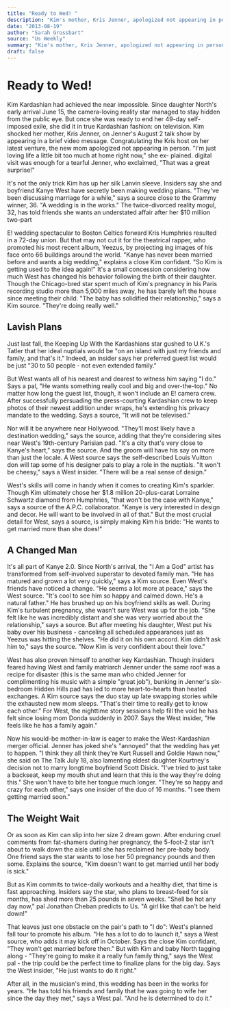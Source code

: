 ```yaml
---
title: "Ready to Wed! "
description: "Kim's mother, Kris Jenner, apologized not appearing in person. Insiders say she and boyfriend Kanye West have secretly been making wedding plans. \"They've been discussing marriage for a while,\" says a..."
date: "2013-08-19"
author: "Sarah Grossbart"
source: "Us Weekly"
summary: "Kim's mother, Kris Jenner, apologized not appearing in person. Insiders say she and boyfriend Kanye West have secretly been making wedding plans. \"They've been discussing marriage for a while,\" says a source close to the Grammy winner."
draft: false
---
```


# Ready to Wed! 

Kim Kardashian had achieved the near impossible. Since daughter North's early arrival June 15, the camera-loving reality star managed to stay hidden from the public eye. But once she was ready to end her 49-day self-imposed exile, she did it in true Kardashian fashion: on television. Kim shocked her mother, Kris Jenner, on Jenner's August 2 talk show by appearing in a brief video message. Congratulating the Kris host on her latest venture, the new mom apologized not appearing in person. "I'm just loving life a little bit too much at home right now," she ex- plained. digital visit was enough for a tearful Jenner, who exclaimed, "That was a great surprise!"

It's not the only trick Kim has up her silk Lanvin sleeve. Insiders say she and boyfriend Kanye West have secretly been making wedding plans. "They've been discussing marriage for a while," says a source close to the Grammy winner, 36. "A wedding is in the works." The twice-divorced reality mogul, 32, has told friends she wants an understated affair after her $10 million two-part

E! wedding spectacular to Boston Celtics forward Kris Humphries resulted in a 72-day union. But that may not cut it for the theatrical rapper, who promoted his most recent album, Yeezus, by projecting ing images of his face onto 66 buildings around the world. "Kanye has never been married before and wants a big wedding," explains a close Kim confidant. "So Kim is getting used to the idea again!" It's a small concession considering how much West has changed his behavior following the birth of their daughter. Though the Chicago-bred star spent much of Kim's pregnancy in his Paris recording studio more than 5,000 miles away, he has barely left the house since meeting their child. "The baby has solidified their relationship," says a Kim source. "They're doing really well."

## Lavish Plans

Just last fall, the Keeping Up With the Kardashians star gushed to U.K.'s Tatler that her ideal nuptials would be "on an island with just my friends and family, and that's it." Indeed, an insider says her preferred guest list would be just "30 to 50 people - not even extended family."

But West wants all of his nearest and dearest to witness him saying "I do." Says a pal, "He wants something really cool and big and over-the-top." No matter how long the guest list, though, it won't include an E! camera crew. After successfully persuading the press-courting Kardashian crew to keep photos of their newest addition under wraps, he's extending his privacy mandate to the wedding. Says a source, "It will not be televised."

Nor will it be anywhere near Hollywood. "They'll most likely have a destination wedding," says the source, adding that they're considering sites near West's 19th-century Parisian pad. "It's a city that's very close to Kanye's heart," says the source. And the groom will have his say on more than just the locale. A West source says the self-described Louis Vuitton don will tap some of his designer pals to play a role in the nuptials. "It won't be cheesy," says a West insider. "There will be a real sense of design."

West's skills will come in handy when it comes to creating Kim's sparkler. Though Kim ultimately chose her $1.8 million 20-plus-carat Lorraine Schwartz diamond from Humphries, "that won't be the case with Kanye," says a source of the A.P.C. collaborator. "Kanye is very interested in design and decor. He will want to be involved in all of that." But the most crucial detail for West, says a source, is simply making Kim his bride: "He wants to get married more than she does!"

## A Changed Man

It's all part of Kanye 2.0. Since North's arrival, the "I Am a God" artist has transformed from self-involved superstar to devoted family man. "He has matured and grown a lot very quickly," says a Kim source. Even West's friends have noticed a change. "He seems a lot more at peace," says the West source. "It's cool to see him so happy and calmed down. He's a natural father." He has brushed up on his boyfriend skills as well. During Kim's turbulent pregnancy, she wasn't sure West was up for the job. "She felt like he was incredibly distant and she was very worried about the relationship," says a source. But after meeting his daughter, West put his baby over his business - canceling all scheduled appearances just as Yeezus was hitting the shelves. "He did it on his own accord. Kim didn't ask him to," says the source. "Now Kim is very confident about their love."

West has also proven himself to another key Kardashian. Though insiders feared having West and family matriarch Jenner under the same roof was a recipe for disaster (this is the same man who chided Jenner for complimenting his music with a simple "great job"), bunking in Jenner's six-bedroom Hidden Hills pad has led to more heart-to-hearts than heated exchanges. A Kim source says the duo stay up late swapping stories while the exhausted new mom sleeps. "That's their time to really get to know each other." For West, the nighttime story sessions help fill the void he has felt since losing mom Donda suddenly in 2007. Says the West insider, "He feels like he has a family again."

Now his would-be mother-in-law is eager to make the West-Kardashian merger official. Jenner has joked she's "annoyed" that the wedding has yet to happen. "I think they all think they're Kurt Russell and Goldie Hawn now," she said on The Talk July 18, also lamenting eldest daughter Kourtney's decision not to marry longtime boyfriend Scott Disick. "I've tried to just take a backseat, keep my mouth shut and learn that this is the way they're doing this." She won't have to bite her tongue much longer. "They're so happy and crazy for each other," says one insider of the duo of 16 months. "I see them getting married soon."

## The Weight Wait

Or as soon as Kim can slip into her size 2 dream gown. After enduring cruel comments from fat-shamers during her pregnancy, the 5-foot-2 star isn't about to walk down the aisle until she has reclaimed her pre-baby body. One friend says the star wants to lose her 50 pregnancy pounds and then some. Explains the source, "Kim doesn't want to get married until her body is sick."

But as Kim commits to twice-daily workouts and a healthy diet, that time is fast approaching. Insiders say the star, who plans to breast-feed for six months, has shed more than 25 pounds in seven weeks. "Shell be hot any day now," pal Jonathan Cheban predicts to Us. "A girl like that can't be held down!"

That leaves just one obstacle on the pair's path to "I do": West's planned fall tour to promote his album. "He has a lot to do to launch it," says a West source, who adds it may kick off in October. Says the close Kim confidant, "They won't get married before then." But with Kim and baby North tagging along - "They're going to make it a really fun family thing," says the West pal - the trip could be the perfect time to finalize plans for the big day. Says the West insider, "He just wants to do it right."

After all, in the musician's mind, this wedding has been in the works for years. "He has told his friends and family that he was going to wife her since the day they met," says a West pal. "And he is determined to do it."

